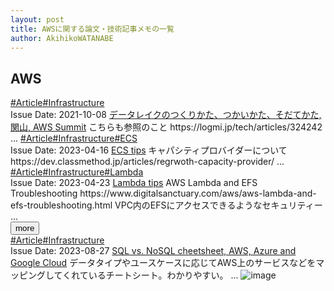 ```yaml
---
layout: post
title: AWSに関する論文・技術記事メモの一覧
author: AkihikoWATANABE
---
```

## AWS
<div class="visible-content">
<a class="button" href="articles/Article.html">#Article</a><a class="button" href="articles/Infrastructure.html">#Infrastructure</a><br><span class="issue_date">Issue Date: 2021-10-08</span>
<a href="https://github.com/AkihikoWatanabe/paper_notes/issues/407">データレイクのつくりかた、つかいかた、そだてかた, 関山, AWS Summit</a>
<span class="snippet">こちらも参照のことhttps://logmi.jp/tech/articles/324242 ...</span>
<a class="button" href="articles/Article.html">#Article</a><a class="button" href="articles/Infrastructure.html">#Infrastructure</a><a class="button" href="articles/ECS.html">#ECS</a><br><span class="issue_date">Issue Date: 2023-04-16</span>
<a href="https://github.com/AkihikoWatanabe/paper_notes/issues/519">ECS tips</a>
<span class="snippet">キャパシティプロバイダーについて  https://dev.classmethod.jp/articles/regrwoth-capacity-provider/ ...</span>
<a class="button" href="articles/Article.html">#Article</a><a class="button" href="articles/Infrastructure.html">#Infrastructure</a><a class="button" href="articles/Lambda.html">#Lambda</a><br><span class="issue_date">Issue Date: 2023-04-23</span>
<a href="https://github.com/AkihikoWatanabe/paper_notes/issues/522">Lambda tips</a>
<span class="snippet">AWS Lambda and EFS Troubleshooting  https://www.digitalsanctuary.com/aws/aws-lambda-and-efs-troubleshooting.html  VPC内のEFSにアクセスできるようなセキュリティー ...</span>
</div>
<button onclick="showMore(0)">more</button>

<div class="hidden-content">
<a class="button" href="articles/Article.html">#Article</a><a class="button" href="articles/Infrastructure.html">#Infrastructure</a><br><span class="issue_date">Issue Date: 2023-08-27</span>
<a href="https://github.com/AkihikoWatanabe/paper_notes/issues/1018">SQL vs. NoSQL cheetsheet, AWS, Azure and Google Cloud</a>
<span class="snippet">データタイプやユースケースに応じてAWS上のサービスなどをマッピングしてくれているチートシート。わかりやすい。 ...</span>
<img src="https://github.com/AkihikoWatanabe/paper_notes/assets/12249301/d5df9913-d97d-4337-85ae-618027487930" alt="image"><button onclick="hideContent(0)" style="display: none;">hide</button>
</div>
